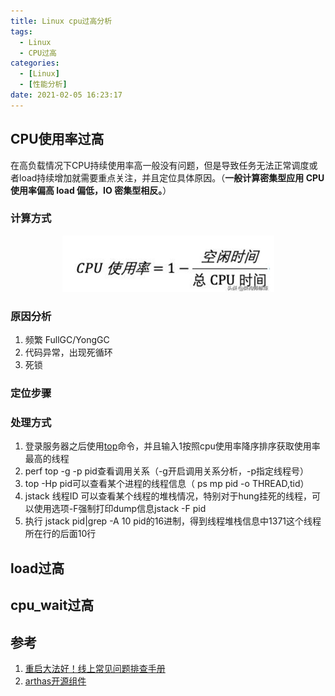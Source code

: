 ```yaml
---
title: Linux cpu过高分析
tags:
  - Linux
  - CPU过高
categories:
  - [Linux]
  - [性能分析]
date: 2021-02-05 16:23:17
---
```

## CPU使用率过高

在高负载情况下CPU持续使用率高一般没有问题，但是导致任务无法正常调度或者load持续增加就需要重点关注，并且定位具体原因。（**一般计算密集型应用 CPU 使用率偏高 load 偏低，IO 密集型相反。**）
<!--more-->

### 计算方式

<div align=center>

![CPU使用率计算公式](Linux-cpu过高分析/1587429499354.png)

</div>

### 原因分析

1. 频繁 FullGC/YongGC
2. 代码异常，出现死循环
3. 死锁

### 定位步骤

### 处理方式

1. 登录服务器之后使用[top](#_Top)命令，并且输入1按照cpu使用率降序排序获取使用率最高的线程
2. perf top -g -p pid查看调用关系（\-g开启调用关系分析，\-p指定线程号）
3. top -Hp pid可以查看某个进程的线程信息（ ps mp pid -o THREAD,tid）
4. jstack 线程ID 可以查看某个线程的堆栈情况，特别对于hung挂死的线程，可以使用选项\-F强制打印dump信息jstack -F pid
5. 执行 jstack pid|grep -A 10 pid的16进制，得到线程堆栈信息中1371这个线程所在行的后面10行

## load过高

## cpu_wait过高

## 参考

1. [重启大法好！线上常见问题排查手册](https://developer.aliyun.com/article/757655?spm=a2cdg.index.lists.18)
2. [arthas开源组件](https://github.com/alibaba/arthas)